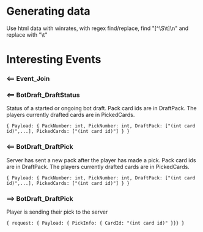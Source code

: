 # Generating data

Use html data with winrates, with regex find/replace, find "[^\S\t]\n" and replace with "\t"

# Interesting Events

### <== Event_Join

### <== BotDraft_DraftStatus

Status of a started or ongoing bot draft. Pack card ids are in DraftPack. The players currently drafted cards are in PickedCards.

```
{ Payload: { PackNumber: int, PickNumber: int, DraftPack: ["(int card id)",...], PickedCards: ["(int card id)"] } }
```

### <== BotDraft_DraftPick

Server has sent a new pack after the player has made a pick. Pack card ids are in DraftPack. The players currently drafted cards are in PickedCards.

```
{ Payload: { PackNumber: int, PickNumber: int, DraftPack: ["(int card id)",...], PickedCards: ["(int card id)"] } }
```

### ==> BotDraft_DraftPick

Player is sending their pick to the server

```
{ request: { Payload: { PickInfo: { CardId: "(int card id)" }}} }
```
